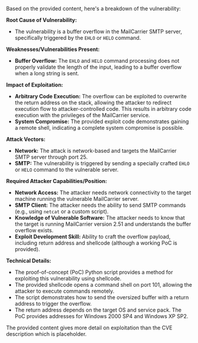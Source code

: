 Based on the provided content, here's a breakdown of the vulnerability:

**Root Cause of Vulnerability:**

*   The vulnerability is a buffer overflow in the MailCarrier SMTP server, specifically triggered by the `EHLO` or `HELO` command.

**Weaknesses/Vulnerabilities Present:**

*   **Buffer Overflow:** The `EHLO` and `HELO` command processing does not properly validate the length of the input, leading to a buffer overflow when a long string is sent.

**Impact of Exploitation:**

*   **Arbitrary Code Execution:**  The overflow can be exploited to overwrite the return address on the stack, allowing the attacker to redirect execution flow to attacker-controlled code. This results in arbitrary code execution with the privileges of the MailCarrier service.
*   **System Compromise:** The provided exploit code demonstrates gaining a remote shell, indicating a complete system compromise is possible.

**Attack Vectors:**

*   **Network:** The attack is network-based and targets the MailCarrier SMTP server through port 25.
*   **SMTP:** The vulnerability is triggered by sending a specially crafted `EHLO` or `HELO` command to the vulnerable server.

**Required Attacker Capabilities/Position:**

*   **Network Access:** The attacker needs network connectivity to the target machine running the vulnerable MailCarrier server.
*   **SMTP Client:** The attacker needs the ability to send SMTP commands (e.g., using `netcat` or a custom script).
*   **Knowledge of Vulnerable Software:** The attacker needs to know that the target is running MailCarrier version 2.51 and understands the buffer overflow exists.
*   **Exploit Development Skill:** Ability to craft the overflow payload, including return address and shellcode (although a working PoC is provided).

**Technical Details:**

*   The proof-of-concept (PoC) Python script provides a method for exploiting this vulnerability using shellcode.
*   The provided shellcode opens a command shell on port 101, allowing the attacker to execute commands remotely.
*   The script demonstrates how to send the oversized buffer with a return address to trigger the overflow.
*  The return address depends on the target OS and service pack. The PoC provides addresses for Windows 2000 SP4 and Windows XP SP2.

The provided content gives more detail on exploitation than the CVE description which is placeholder.